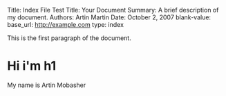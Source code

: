 Title:   Index File Test
Title:   Your Document
Summary: A brief description of my document.
Authors: Artin
         Martin
Date:    October 2, 2007
blank-value:
base_url: http://example.com
type: index

This is the first paragraph of the document.

# Hi i'm h1

My name is Artin Mobasher